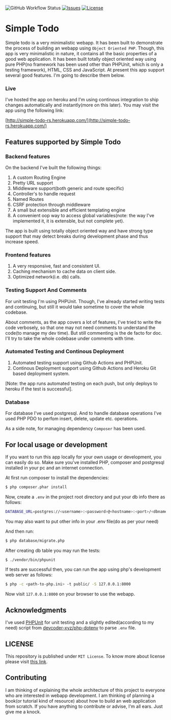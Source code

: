 ![GitHub Workflow Status](https://img.shields.io/github/workflow/status/reyadussalahin/simple-todo/Automated%20Test%20and%20Deploy%20Simple%20Todo%20App%20to%20Heroku?style=flat)
[![Issues](https://img.shields.io/github/issues/reyadussalahin/simple-todo?style=flat&color=blue)](https://github.com/reyadussalahin/simple-todo/issues)
[![License](https://img.shields.io/github/license/reyadussalahin/simple-todo?color=teal&style=flat)](https://github.com/reyadussalahin/simple-todo/blob/master/LICENSE)
<!-- [![Forks](https://img.shields.io/github/forks/reyadussalahin/simple-todo?style=flat&color=purple)](https://github.com/reyadussalahin/simple-todo/network/members) -->
<!-- [![Stars](https://img.shields.io/github/stars/reyadussalahin/simple-todo?style=flat)](https://github.com/reyadussalahin/simple-todo/stargazers) -->

# Simple Todo

Simple todo is a very minimalistic webapp. It has been built to demonstrate the process of building an webapp using `Object Oriented PHP`. Though, this app is very minimalistic in nature, it contains all the basic properties of a good web application. It has been built totally object oriented way using pure PHP(no framework has been used other than PHPUnit, which is only a testing framework), HTML, CSS and JavaScript. At present this app support several good features. I'm going to describe them below.

### Live
I've hosted the app on heroku and I'm using continous integration to ship changes automatically and instantly(more on this later). You may visit the app using the following link:
  
[http://simple-todo-rs.herokuapp.com/](http://simple-todo-rs.herokuapp.com/)


## Features supported by Simple Todo

### Backend features
On the backend I've built the following things:
1. A custom Routing Engine
2. Pretty URL support
3. Middleware support(both generic and route specific)
4. Controller's to handle request
5. Named Routes
6. CSRF protection through middleware
7. A small but extensible and efficient templating engine
8. A convenient oop way to access global variables(note: the way I've implemented it, it is extensble, but not complete yet).

The app is built using totally object oriented way and have strong type support that may detect breaks during development phase and thus increase speed.

### Frontend features
1. A very responsive, fast and consistent UI.
2. Caching mechanism to cache data on client side.
3. Optimized network(i.e. db) calls.

### Testing Support And Comments
For unit testing I'm using PHPUnit. Though, I've already started writing tests and continuing, but still it would take sometime to cover the whole codebase.

About comments, as the app covers a lot of features, I've tried to write the code verbosely, so that one may not need comments to understand the code(to manage my dev time). But still commenting is the de facto for doc. I'll try to take the whole codebase under comments with time.

### Automated Testing and Continous Deployment
1. Automated testing support using Github Actions and PHPUnit.
2. Continous Deployment support using Github Actions and Heroku Git based deployment system.

[Note: the app runs automated testing on each push, but only deploys to heroku if the test is successful].

### Database
For database I've used postgresql. And to handle database operations I've used PHP PDO to perfom insert, delete, update etc. operations.

As a side note, for managing dependency `Composer` has been used.

## For local usage or development
If you want to run this app locally for your own usage or development, you can easily do so. Make sure you've installed PHP, composer and postgresql installed in your pc and an internet connection.
  
At first run composer to install the dependencies:
```bash
$ php composer.phar install
```
  
Now, create a `.env` in the project root directory and put your db info there as follows:
```bash
DATABASE_URL=postgres://<username>:<password>@<hostname>:<port>/<dbname>
```

You may also want to put other info in your .env file(do as per your need)

And then run:
```bash
$ php database/migrate.php
```

After creating db table you may run the tests:
```bash
$ ./vendor/bin/phpunit
```

If tests are successful then, you can run the app using php's development web server as follows:
```bash
$ php -c <path-to-php.ini> -t public/ -S 127.0.0.1:8000
```
  
Now visit `127.0.0.1:8000` on your browser to use the webapp.

## Acknowledgments
I've used [PHPUnit](https://github.com/sebastianbergmann/phpunit) for unit testing and a slightly edited(according to my need) script from [devcoder-xyz/php-dotenv](https://github.com/devcoder-xyz/php-dotenv) to parse `.env` file.

## LICENSE
This repository is published under `MIT License`. To know more about license please visit [this link](https://github.com/reyadussalahin/simple-todo/blob/main/LICENSE).

## Contributing
I am thinking of explaining the whole architecture of this project to everyone who are interested in webapp development. I am thinking of planning a book(or tutorial kind of resource) about how to build an web application from scratch. If you have anything to contribute or advise, I'm all ears. Just give me a knock.
